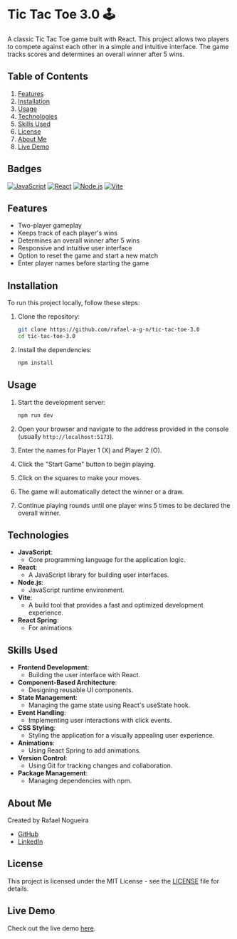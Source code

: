 # Tic Tac Toe 3.0 🕹️

A classic Tic Tac Toe game built with React. This project allows two players to compete against each other in a simple and intuitive interface. The game tracks scores and determines an overall winner after 5 wins.

## Table of Contents

1.  [Features](#features)
2.  [Installation](#installation)
3.  [Usage](#usage)
4.  [Technologies](#technologies)
5.  [Skills Used](#skills-used)
6.  [License](#license)
7.  [About Me](#about-me)
8.  [Live Demo](#live-demo)

## Badges

[![JavaScript](https://img.shields.io/badge/JavaScript-F7DF1E?style=for-the-badge&logo=javascript&logoColor=black)](https://www.javascript.com/)
[![React](https://img.shields.io/badge/React-20232A?style=for-the-badge&logo=react&logoColor=61DAFB)](https://reactjs.org/)
[![Node.js](https://img.shields.io/badge/Node.js-339933?style=for-the-badge&logo=node.js&logoColor=white)](https://nodejs.org/)
[![Vite](https://img.shields.io/badge/Vite-B73BFE?style=for-the-badge&logo=vite&logoColor=FF4980)](https://vitejs.dev/)

## Features

*   Two-player gameplay
*   Keeps track of each player's wins
*   Determines an overall winner after 5 wins
*   Responsive and intuitive user interface
*   Option to reset the game and start a new match
*   Enter player names before starting the game

## Installation

To run this project locally, follow these steps:

1.  Clone the repository:

    ```bash
    git clone https://github.com/rafael-a-g-n/tic-tac-toe-3.0
    cd tic-tac-toe-3.0
    ```

2.  Install the dependencies:

    ```bash
    npm install
    ```

## Usage

1.  Start the development server:

    ```bash
    npm run dev
    ```

2.  Open your browser and navigate to the address provided in the console (usually `http://localhost:5173`).

3.  Enter the names for Player 1 (X) and Player 2 (O).

4.  Click the "Start Game" button to begin playing.

5.  Click on the squares to make your moves.

6.  The game will automatically detect the winner or a draw.

7.  Continue playing rounds until one player wins 5 times to be declared the overall winner.

## Technologies

*   **JavaScript**: 
    *   Core programming language for the application logic.
*   **React**: 
    *   A JavaScript library for building user interfaces.
*   **Node.js**: 
    *   JavaScript runtime environment.
*   **Vite**: 
    *   A build tool that provides a fast and optimized development experience.
*   **React Spring**: 
    *   For animations

## Skills Used

*   **Frontend Development**: 
    *   Building the user interface with React.
*   **Component-Based Architecture**: 
    *   Designing reusable UI components.
*   **State Management**: 
    *   Managing the game state using React's useState hook.
*   **Event Handling**: 
    *   Implementing user interactions with click events.
*   **CSS Styling**: 
    *   Styling the application for a visually appealing user experience.
*   **Animations**: 
    *   Using React Spring to add animations.
*   **Version Control**: 
    *   Using Git for tracking changes and collaboration.
*   **Package Management**: 
    *   Managing dependencies with npm.

## About Me

Created by Rafael Nogueira

*   [GitHub](https://github.com/rafael-a-g-n)
*   [LinkedIn](https://www.linkedin.com/in/ragn/)

## License

This project is licensed under the MIT License - see the [LICENSE](LICENSE) file for details.

## Live Demo

Check out the live demo [here](https://tic-tac-toe-3-0.vercel.app/).
